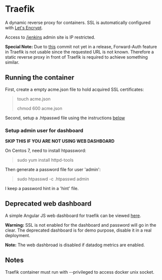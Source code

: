 # Traefik

A dynamic reverse proxy for containers.
SSL is automatically configured with [Let's Encrypt](https://letsencrypt.org/).

Access to [/jenkins](http://darenyong.com/jenkins) admin site is IP restricted.

__Special Note:__ Due to [this](https://github.com/containous/traefik/commit/328be161d6e8cd04c1066d5884e4bf35f396b40f)
commit not yet in a release,
Forward-Auth feature in Traefik is not usable since the requested URL is not known.
Therefore a static reverse proxy in front of Traefik is required to achieve something similar.

## Running the container

First, create a empty acme.json file to hold acquired SSL certificates:

> touch acme.json
>
> chmod 600 acme.json

Second, setup a .htpasswd file using the instructions [below](#adminuser)

### <a name="adminuser"></a>Setup admin user for dashboard

__SKIP THIS IF YOU ARE NOT USING WEB DASHBOARD__

On Centos 7, need to install htpassword:

> sudo yum install httpd-tools

Then generate a password file for user 'admin':

> sudo htpasswd -c .htpasswd admin

I keep a password hint in a 'hint' file.

## Deprecated web dashboard

A simple Angular JS web dashboard for traefik can be viewed [here](http://darenyong.com:44444).

__Warning:__ SSL is not enabled for the dashboard and password will go in the clear.
The deprecated dashboard is for demo purpose, disable it in a real deployment.

__Note:__ The web dashbroad is disabled if datadog metrics are enabled.

## Notes

Traefik container must run with --privileged to access docker unix socket.
